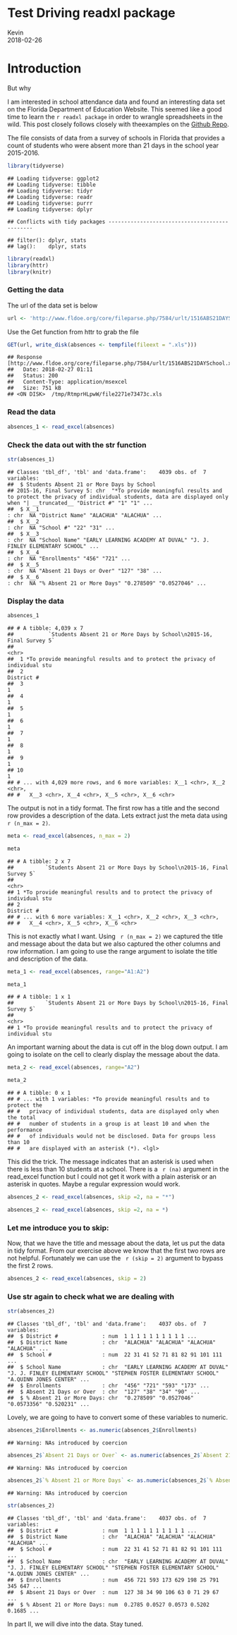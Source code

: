 # Test Driving readxl package
Kevin  
2018-02-26  

# Introduction

But why

I am interested in school attendance data and found an interesting data set on the Florida Department of Education Website. This seemed like a good time to learn the ` r readxl package ` in order to wrangle spreadsheets in the wild. This post closely follows closely with theexamples on the [Github Repo](https://github.com/tidyverse/readxl). 

The file consists of data from a survey of schools in Florida that provides a count of students who were absent more than 21 days in the school year 2015-2016. 


```r
library(tidyverse)
```

```
## Loading tidyverse: ggplot2
## Loading tidyverse: tibble
## Loading tidyverse: tidyr
## Loading tidyverse: readr
## Loading tidyverse: purrr
## Loading tidyverse: dplyr
```

```
## Conflicts with tidy packages ----------------------------------------------
```

```
## filter(): dplyr, stats
## lag():    dplyr, stats
```

```r
library(readxl)
library(httr)
library(knitr)
```

### Getting the data

The url of the data set is below

```r
url <- 'http://www.fldoe.org/core/fileparse.php/7584/urlt/1516ABS21DAYSchool.xls'
```

Use the Get function from httr to grab the file

```r
GET(url, write_disk(absences <- tempfile(fileext = ".xls")))
```

```
## Response [http://www.fldoe.org/core/fileparse.php/7584/urlt/1516ABS21DAYSchool.xls]
##   Date: 2018-02-27 01:11
##   Status: 200
##   Content-Type: application/msexcel
##   Size: 751 kB
## <ON DISK>  /tmp/RtmprHLpwW/file2271e73473c.xls
```



### Read the data

```r
absences_1 <- read_excel(absences)
```

### Check the data out with the str function

```r
str(absences_1)
```

```
## Classes 'tbl_df', 'tbl' and 'data.frame':	4039 obs. of  7 variables:
##  $ Students Absent 21 or More Days by School
## 2015-16, Final Survey 5: chr  "*To provide meaningful results and to protect the privacy of individual students, data are displayed only when "| __truncated__ "District #" "1" "1" ...
##  $ X__1                                                              : chr  NA "District Name" "ALACHUA" "ALACHUA" ...
##  $ X__2                                                              : chr  NA "School #" "22" "31" ...
##  $ X__3                                                              : chr  NA "School Name" "EARLY LEARNING ACADEMY AT DUVAL" "J. J. FINLEY ELEMENTARY SCHOOL" ...
##  $ X__4                                                              : chr  NA "Enrollments" "456" "721" ...
##  $ X__5                                                              : chr  NA "Absent 21 Days or Over" "127" "38" ...
##  $ X__6                                                              : chr  NA "% Absent 21 or More Days" "0.278509" "0.0527046" ...
```


### Display the data

```r
absences_1
```

```
## # A tibble: 4,039 x 7
##           `Students Absent 21 or More Days by School\n2015-16, Final Survey 5`
##                                                                          <chr>
##  1 *To provide meaningful results and to protect the privacy of individual stu
##  2                                                                  District #
##  3                                                                           1
##  4                                                                           1
##  5                                                                           1
##  6                                                                           1
##  7                                                                           1
##  8                                                                           1
##  9                                                                           1
## 10                                                                           1
## # ... with 4,029 more rows, and 6 more variables: X__1 <chr>, X__2 <chr>,
## #   X__3 <chr>, X__4 <chr>, X__5 <chr>, X__6 <chr>
```

The output is not in a tidy format. The first row has a title and the second row provides a description of the data. Lets extract just the meta data using ` r (n_max = 2)`.  


```r
meta <- read_excel(absences, n_max = 2)

meta
```

```
## # A tibble: 2 x 7
##          `Students Absent 21 or More Days by School\n2015-16, Final Survey 5`
##                                                                         <chr>
## 1 *To provide meaningful results and to protect the privacy of individual stu
## 2                                                                  District #
## # ... with 6 more variables: X__1 <chr>, X__2 <chr>, X__3 <chr>,
## #   X__4 <chr>, X__5 <chr>, X__6 <chr>
```

This is not exactly what I want. Using ` r (n_max = 2)` we captured the title and message about the data but we also captured the other columns and row information.  I am going to use the range argument to isolate the title and description of the data. 


```r
meta_1 <- read_excel(absences, range="A1:A2")

meta_1
```

```
## # A tibble: 1 x 1
##          `Students Absent 21 or More Days by School\n2015-16, Final Survey 5`
##                                                                         <chr>
## 1 *To provide meaningful results and to protect the privacy of individual stu
```

An important warning about the data is cut off in the blog down output. I am going to isolate on the cell to clearly display the message about the data. 


```r
meta_2 <- read_excel(absences, range="A2")

meta_2
```

```
## # A tibble: 0 x 1
## # ... with 1 variables: *To provide meaningful results and to protect the
## #   privacy of individual students, data are displayed only when the total
## #   number of students in a group is at least 10 and when the performance
## #   of individuals would not be disclosed. Data for groups less than 10
## #   are displayed with an asterisk (*). <lgl>
```

This did the trick. The message indicates that an asterisk is used when there is less than 10 students at a school. There is a ` r (na)` argument in the read_excel function but I could not get it work with a plain asterisk or an asterisk in quotes. Maybe a regular expression would work. 


```r
absences_2 <- read_excel(absences, skip =2, na = "*")

absences_2 <- read_excel(absences, skip =2, na = *)
```


### Let me introduce you to skip:

Now, that we have the title and message about the data, let us put the data in tidy format. From our exercise above we know that the first two rows are not helpful. Fortunately we can use the ` r (skip = 2)` argument to bypass the first 2 rows. 


```r
absences_2 <- read_excel(absences, skip = 2)
```

### Use str again to check what we are dealing with

```r
str(absences_2)
```

```
## Classes 'tbl_df', 'tbl' and 'data.frame':	4037 obs. of  7 variables:
##  $ District #              : num  1 1 1 1 1 1 1 1 1 1 ...
##  $ District Name           : chr  "ALACHUA" "ALACHUA" "ALACHUA" "ALACHUA" ...
##  $ School #                : num  22 31 41 52 71 81 82 91 101 111 ...
##  $ School Name             : chr  "EARLY LEARNING ACADEMY AT DUVAL" "J. J. FINLEY ELEMENTARY SCHOOL" "STEPHEN FOSTER ELEMENTARY SCHOOL" "A.QUINN JONES CENTER" ...
##  $ Enrollments             : chr  "456" "721" "593" "173" ...
##  $ Absent 21 Days or Over  : chr  "127" "38" "34" "90" ...
##  $ % Absent 21 or More Days: chr  "0.278509" "0.0527046" "0.0573356" "0.520231" ...
```

Lovely, we are going to have to convert some of these variables to numeric. 


```r
absences_2$Enrollments <- as.numeric(absences_2$Enrollments)
```

```
## Warning: NAs introduced by coercion
```

```r
absences_2$`Absent 21 Days or Over` <- as.numeric(absences_2$`Absent 21 Days or Over`)
```

```
## Warning: NAs introduced by coercion
```

```r
absences_2$`% Absent 21 or More Days` <- as.numeric(absences_2$`% Absent 21 or More Days`)
```

```
## Warning: NAs introduced by coercion
```


```r
str(absences_2)
```

```
## Classes 'tbl_df', 'tbl' and 'data.frame':	4037 obs. of  7 variables:
##  $ District #              : num  1 1 1 1 1 1 1 1 1 1 ...
##  $ District Name           : chr  "ALACHUA" "ALACHUA" "ALACHUA" "ALACHUA" ...
##  $ School #                : num  22 31 41 52 71 81 82 91 101 111 ...
##  $ School Name             : chr  "EARLY LEARNING ACADEMY AT DUVAL" "J. J. FINLEY ELEMENTARY SCHOOL" "STEPHEN FOSTER ELEMENTARY SCHOOL" "A.QUINN JONES CENTER" ...
##  $ Enrollments             : num  456 721 593 173 629 198 25 791 345 647 ...
##  $ Absent 21 Days or Over  : num  127 38 34 90 106 63 0 71 29 67 ...
##  $ % Absent 21 or More Days: num  0.2785 0.0527 0.0573 0.5202 0.1685 ...
```

In part II, we will dive into the data. Stay tuned. 


